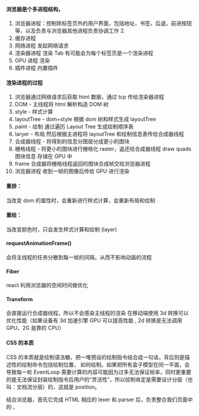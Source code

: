 #### 浏览器是个多进程结构，

1. 浏览器进程：控制除标签页外的用户界面，包括地址，书签，后退，前进按钮等，以及负责与浏览器其他进程负责协调工作 2.
2. 缓存进程
3. 网络进程  发起网络请求
4. 渲染器进程    渲染 Tab  有可能会为每个标签页是一个渲染进程
5. GPU 进程  渲染
6. 插件进程    内置插件

#### 渲染进程的过程

1. 浏览器通过网络请求后获取 html 数据，通过 tcp 传给渲染器进程
2. DOM - 主线程将 html 解析构造 DOM 树
3. style - 样式计算
4. layoutTree - dom+style 根据 dom 树和样式生成 layoutTree
5. paint - 绘制  通过遍历 Layout Tree 生成绘制顺序表
6. laryer - 布局  然后根据主进程将 layoutTree 和绘制信息表传给合成器线程
7. 合成器线程  - 将得到的信息分图层分成更小的图块
8. 栅格线程    -    将更小的图块进行栅格化 raster，返还给合成器线程 draw quads 图块信息  存储在 GPU 中
9. frame 合成器将栅格线程返回的图块合成帧交给浏览器进程
10. 浏览器进程  收到一帧的图像后传给 GPU 进行渲染

#### 重排：

当改变 dom 的属性时，会重新进行样式计算，会重新布局和绘制

#### 重绘：

当改变颜色时，只会发生样式计算和绘制 (layer)

#### requestAnimationFrame()

会将主线程的任务分散到每一帧的间隔，从而不影响动画的流程

#### Fiber

react 利用浏览器的空闲时间做优化

#### Transform

会直接运行合成器线程，所以不会感染主线程的渲染
在移动端使用 3d 转换可以优化性能（如果设备有 3d 加速引擎 GPU 可以提高性能 , 2d 转换是无法调用 GPU，2G 是靠的 CPU）

#### CSS 的本质

CSS 的本质就是绘制语法糖，把一堆预设的绘制指令结合成一句话，背后则是描述性的绘制命令包括绘制位置，
如何绘制。如果把所有盒子模型在同一平面，会导致每一轮 EventLoop 需要计算的内容可能因为过多无法保证帧率，同时更重要的是无法保证封装绘制指令后用户的“灵活性”，所以绘制肯定是需要设计分层（也叫：文档流分层）的，这就是 position。

结合浏览器，首先它完成 HTML 相应的 lexer 和 parser 后，负责整合我们页面中的 <link>、<style>、以及内联样式，产出的结果是 styleSheets，也是页面所有的样式。
之后浏览器需要做的是把 styleSheet  中的 “描述语法糖”，转换成标准属性（如 height: 10vm，background: white; 转换成 px 与 十六进制颜色表示法），而大部分标准转换的属性的计算需要 V8 配合，另一部分用 automaton 可以解决。
根据它的描述，紧接着进行 CSS（层叠样式表） 经典的继承、层叠，生成最后的格式化样式，也就是 getComputedStyle。由于它和 V8 配合了。调用他之后的属性均会进行回流，同时也说明渲染期间也经历了非常轮的 EventLoop，这也可以理解。
浏览器会生成布局树，这代替了 Render Tree。主要是确定绘制位置，以及过滤 <head> 以及不可见的 Node。
与 PhotoShop 一致，根据文档流的层次，生成图层树。每个图层仅描述自身的内容。最后根据图层信息生成绘制列表，这是一堆指令与样式的组合，也是交给后续负责渲染的合成线程的 task list。
以上过程都是在渲染进程做的，之后会进入合成线程进行 print。GPU 加速也是意味着此属性拥有直接进行合成线程处理的过程，跳过回流和重绘，实现硬件加速，不仅如此更有 CSS 可以直接生成一个仅使用 GPU 加速的图层！
